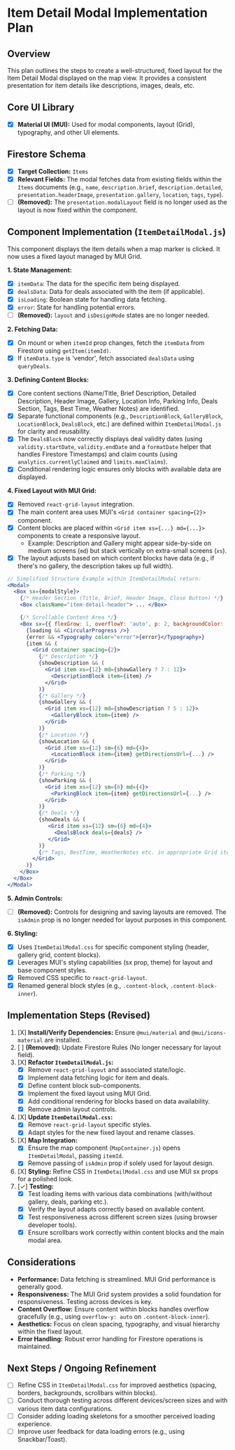 # Item Detail Modal Implementation Plan

## Overview

This plan outlines the steps to create a well-structured, fixed layout for the Item Detail Modal displayed on the map view. It provides a consistent presentation for item details like descriptions, images, deals, etc.

## Core UI Library

- [X] **Material UI (MUI):** Used for modal components, layout (Grid), typography, and other UI elements.

## Firestore Schema

- [X] **Target Collection:** `Items`
- [X] **Relevant Fields:** The modal fetches data from existing fields within the `Items` documents (e.g., `name`, `description.brief`, `description.detailed`, `presentation.headerImage`, `presentation.gallery`, `location`, `tags`, `type`).
- [ ] **(Removed):** The `presentation.modalLayout` field is no longer used as the layout is now fixed within the component.

## Component Implementation (`ItemDetailModal.js`)

This component displays the item details when a map marker is clicked. It now uses a fixed layout managed by MUI Grid.

**1. State Management:**
   - [X] `itemData`: The data for the specific item being displayed.
   - [X] `dealsData`: Data for deals associated with the item (if applicable).
   - [X] `isLoading`: Boolean state for handling data fetching.
   - [X] `error`: State for handling potential errors.
   - [ ] **(Removed):** `layout` and `isDesignMode` states are no longer needed.

**2. Fetching Data:**
   - [X] On mount or when `itemId` prop changes, fetch the `itemData` from Firestore using `getItem(itemId)`.
   - [X] If `itemData.type` is 'vendor', fetch associated `dealsData` using `queryDeals`.

**3. Defining Content Blocks:**
   - [X] Core content sections (Name/Title, Brief Description, Detailed Description, Header Image, Gallery, Location Info, Parking Info, Deals Section, Tags, Best Time, Weather Notes) are identified.
   - [X] Separate functional components (e.g., `DescriptionBlock`, `GalleryBlock`, `LocationBlock`, `DealsBlock`, etc.) are defined within `ItemDetailModal.js` for clarity and reusability.
   - [X] The `DealsBlock` now correctly displays deal validity dates (using `validity.startDate`, `validity.endDate` and a `formatDate` helper that handles Firestore Timestamps) and claim counts (using `analytics.currentlyClaimed` and `limits.maxClaims`).
   - [X] Conditional rendering logic ensures only blocks with available data are displayed.

**4. Fixed Layout with MUI Grid:**
   - [X] Removed `react-grid-layout` integration.
   - [X] The main content area uses MUI's `<Grid container spacing={2}>` component.
   - [X] Content blocks are placed within `<Grid item xs={...} md={...}>` components to create a responsive layout.
     - Example: Description and Gallery might appear side-by-side on medium screens (`md`) but stack vertically on extra-small screens (`xs`).
   - [X] The layout adjusts based on which content blocks have data (e.g., if there's no gallery, the description takes up full width).

   ```jsx
   // Simplified Structure Example within ItemDetailModal return:
   <Modal>
     <Box sx={modalStyle}>
       {/* Header Section (Title, Brief, Header Image, Close Button) */}
       <Box className="item-detail-header"> ... </Box>

       {/* Scrollable Content Area */}
       <Box sx={{ flexGrow: 1, overflowY: 'auto', p: 2, backgroundColor: '#f4f4f4' }}>
         {loading && <CircularProgress />}
         {error && <Typography color="error">{error}</Typography>}
         {item && (
           <Grid container spacing={2}>
             {/* Description */} 
             {showDescription && (
               <Grid item xs={12} md={showGallery ? 7 : 12}>
                 <DescriptionBlock item={item} />
               </Grid>
             )}
             {/* Gallery */}
             {showGallery && (
               <Grid item xs={12} md={showDescription ? 5 : 12}>
                 <GalleryBlock item={item} />
               </Grid>
             )}
             {/* Location */}
             {showLocation && (
               <Grid item xs={12} sm={6} md={4}>
                 <LocationBlock item={item} getDirectionsUrl={...} />
               </Grid>
             )}
             {/* Parking */}
             {showParking && (
               <Grid item xs={12} sm={6} md={4}>
                 <ParkingBlock item={item} getDirectionsUrl={...} />
               </Grid>
             )}
             {/* Deals */}
             {showDeals && (
                <Grid item xs={12} sm={6} md={4}>
                  <DealsBlock deals={deals} />
                </Grid>
             )}
             {/* Tags, BestTime, WeatherNotes etc. in appropriate Grid items... */}
           </Grid>
         )}
       </Box>
     </Box>
   </Modal>
   ```

**5. Admin Controls:**
   - [ ] **(Removed):** Controls for designing and saving layouts are removed. The `isAdmin` prop is no longer needed for layout purposes in this component.

**6. Styling:**
   - [X] Uses `ItemDetailModal.css` for specific component styling (header, gallery grid, content blocks).
   - [X] Leverages MUI's styling capabilities (sx prop, theme) for layout and base component styles.
   - [X] Removed CSS specific to `react-grid-layout`.
   - [X] Renamed general block styles (e.g., `.content-block`, `.content-block-inner`).

## Implementation Steps (Revised)

1.  [X] **Install/Verify Dependencies:** Ensure `@mui/material` and `@mui/icons-material` are installed.
2.  [ ] **(Removed):** Update Firestore Rules (No longer necessary for layout field).
3.  [X] **Refactor `ItemDetailModal.js`:**
    - [X] Remove `react-grid-layout` and associated state/logic.
    - [X] Implement data fetching logic for item and deals.
    - [X] Define content block sub-components.
    - [X] Implement the fixed layout using MUI Grid.
    - [X] Add conditional rendering for blocks based on data availability.
    - [X] Remove admin layout controls.
4.  [X] **Update `ItemDetailModal.css`:**
    - [X] Remove `react-grid-layout` specific styles.
    - [X] Adapt styles for the new fixed layout and rename classes.
5.  [X] **Map Integration:**
    - [X] Ensure the map component (`MapContainer.js`) opens `ItemDetailModal`, passing `itemId`.
    - [X] Remove passing of `isAdmin` prop if solely used for layout design.
6.  [X] **Styling:** Refine CSS in `ItemDetailModal.css` and use MUI sx props for a polished look.
7.  [✓] **Testing:**
    - [X] Test loading items with various data combinations (with/without gallery, deals, parking etc.).
    - [X] Verify the layout adapts correctly based on available content.
    - [X] Test responsiveness across different screen sizes (using browser developer tools).
    - [X] Ensure scrollbars work correctly within content blocks and the main modal area.

## Considerations

- **Performance:** Data fetching is streamlined. MUI Grid performance is generally good.
- **Responsiveness:** The MUI Grid system provides a solid foundation for responsiveness. Testing across devices is key.
- **Content Overflow:** Ensure content within blocks handles overflow gracefully (e.g., using `overflow-y: auto` on `.content-block-inner`).
- **Aesthetics:** Focus on clean spacing, typography, and visual hierarchy within the fixed layout.
- **Error Handling:** Robust error handling for Firestore operations is maintained.

## Next Steps / Ongoing Refinement

- [ ] Refine CSS in `ItemDetailModal.css` for improved aesthetics (spacing, borders, backgrounds, scrollbars within blocks).
- [ ] Conduct thorough testing across different devices/screen sizes and with various item data configurations.
- [ ] Consider adding loading skeletons for a smoother perceived loading experience.
- [ ] Improve user feedback for data loading errors (e.g., using Snackbar/Toast). 